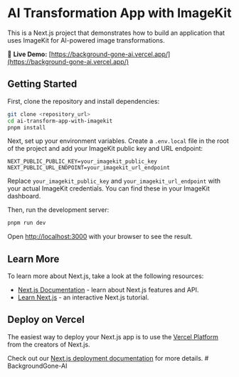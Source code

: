 # AI Transformation App with ImageKit

This is a Next.js project that demonstrates how to build an application that uses ImageKit for AI-powered image transformations.

🔗 **Live Demo:** [https://background-gone-ai.vercel.app/](https://background-gone-ai.vercel.app/)

## Getting Started

First, clone the repository and install dependencies:

```bash
git clone <repository_url>
cd ai-transform-app-with-imagekit
pnpm install
```

Next, set up your environment variables. Create a `.env.local` file in the root of the project and add your ImageKit public key and URL endpoint:

```env
NEXT_PUBLIC_PUBLIC_KEY=your_imagekit_public_key
NEXT_PUBLIC_URL_ENDPOINT=your_imagekit_url_endpoint
```

Replace `your_imagekit_public_key` and `your_imagekit_url_endpoint` with your actual ImageKit credentials. You can find these in your ImageKit dashboard.

Then, run the development server:

```bash
pnpm run dev
```

Open [http://localhost:3000](http://localhost:3000) with your browser to see the result.

## Learn More

To learn more about Next.js, take a look at the following resources:

- [Next.js Documentation](https://nextjs.org/docs) - learn about Next.js features and API.
- [Learn Next.js](https://nextjs.org/learn) - an interactive Next.js tutorial.

## Deploy on Vercel

The easiest way to deploy your Next.js app is to use the [Vercel Platform](https://vercel.com/new?utm_medium=default-template&filter=next.js&utm_source=create-next-app&utm_campaign=create-next-app-readme) from the creators of Next.js.

Check out our [Next.js deployment documentation](https://nextjs.org/docs/app/building-your-application/deploying) for more details.
#   B a c k g r o u n d G o n e - A I 
 
 
